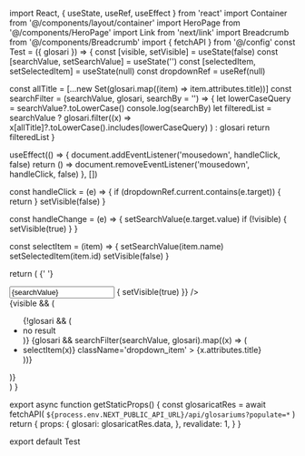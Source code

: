 import React, { useState, useRef, useEffect } from 'react'
import Container from '@/components/layout/container'
import HeroPage from '@/components/HeroPage'
import Link from 'next/link'
import Breadcrumb from '@/components/Breadcrumb'
import { fetchAPI } from '@/config'
const Test = ({ glosari }) => {
const [visible, setVisible] = useState(false)
const [searchValue, setSearchValue] = useState('')
const [selectedItem, setSelectedItem] = useState(null)
const dropdownRef = useRef(null)

const allTitle = [...new Set(glosari.map((item) => item.attributes.title))]
const searchFilter = (searchValue, glosari, searchBy = '') => {
let lowerCaseQuery = searchValue?.toLowerCase()
console.log(searchBy)
let filteredList = searchValue
? glosari.filter((x) =>
x[allTitle]?.toLowerCase().includes(lowerCaseQuery)
)
: glosari
return filteredList
}

useEffect(() => {
document.addEventListener('mousedown', handleClick, false)
return () => document.removeEventListener('mousedown', handleClick, false)
}, [])

const handleClick = (e) => {
if (dropdownRef.current.contains(e.target)) {
return
}
setVisible(false)
}

const handleChange = (e) => {
setSearchValue(e.target.value)
if (!visible) {
setVisible(true)
}
}

const selectItem = (item) => {
setSearchValue(item.name)
setSelectedItem(item.id)
setVisible(false)
}

return (
<Container>
{' '}
<div className='overflow-x-hidden '>
<div className='bg-black bg-[url(/images/banner-bg.png)]'>
<nav className='bg-black'>
<Breadcrumb title1='Test' />
</nav>
<HeroPage title='Test' desc='Test Page' />
</div>
<section className='mx-auto flex flex-col items-center mt-8'>
<div>
<div tabIndex='0'>
<input
type='search'
className='block w-full p-4 pl-10 text-sm text-gray-900 border border-gray-300 rounded-lg bg-gray-50 focus:ring-blue-500 focus:border-blue-500'
placeholder='Search Mockups...'
value={searchValue}
onChange={handleChange.bind(this)}
onFocus={() => {
setVisible(true)
}}
/>
</div>
<div ref={dropdownRef} className={`dropdown ${visible ? 'v' : ''}`}>
{visible && (
<ul>
{!glosari && (
<li key='zxc' className='dropdown_item'>
no result
</li>
)}
{glosari &&
searchFilter(searchValue, glosari).map((x) => (
<li
key={x.id}
onClick={() => selectItem(x)}
className='dropdown_item' >
<Link
href={`/glosarium/${x.attributes.letter.data.attributes.alphabet}/${x.attributes.slug}`}
className='capitalize' >
{x.attributes.title}
</Link>
</li>
))}
</ul>
)}
</div>
</div>
</section>
</div>
</Container>
)
}

export async function getStaticProps() {
const glosaricatRes = await fetchAPI(
`${process.env.NEXT_PUBLIC_API_URL}/api/glosariums?populate=*`
)
return {
props: {
glosari: glosaricatRes.data,
},
revalidate: 1,
}
}

export default Test
